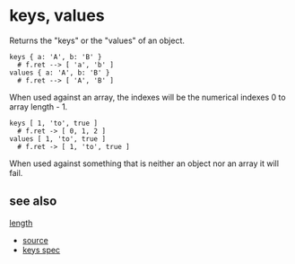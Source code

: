 
# keys, values

Returns the "keys" or the "values" of an object.

```
keys { a: 'A', b: 'B' }
  # f.ret --> [ 'a', 'b' ]
values { a: 'A', b: 'B' }
  # f.ret --> [ 'A', 'B' ]
```

When used against an array, the indexes will be the numerical indexes
0 to array length - 1.

```
keys [ 1, 'to', true ]
  # f.ret -> [ 0, 1, 2 ]
values [ 1, 'to', true ]
  # f.ret -> [ 1, 'to', true ]
```

When used against something that is neither an object nor an array
it will fail.

## see also

[length](length.md)


* [source](https://github.com/floraison/flor/tree/master/lib/flor/pcore/keys.rb)
* [keys spec](https://github.com/floraison/flor/tree/master/spec/pcore/keys_spec.rb)


